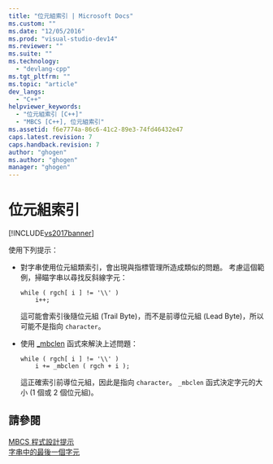 ```yaml
---
title: "位元組索引 | Microsoft Docs"
ms.custom: ""
ms.date: "12/05/2016"
ms.prod: "visual-studio-dev14"
ms.reviewer: ""
ms.suite: ""
ms.technology: 
  - "devlang-cpp"
ms.tgt_pltfrm: ""
ms.topic: "article"
dev_langs: 
  - "C++"
helpviewer_keywords: 
  - "位元組索引 [C++]"
  - "MBCS [C++], 位元組索引"
ms.assetid: f6e7774a-86c6-41c2-89e3-74fd46432e47
caps.latest.revision: 7
caps.handback.revision: 7
author: "ghogen"
ms.author: "ghogen"
manager: "ghogen"
---
```

# 位元組索引
[!INCLUDE[vs2017banner](../assembler/inline/includes/vs2017banner.md)]

使用下列提示：  
  
-   對字串使用位元組類索引，會出現與指標管理所造成類似的問題。  考慮這個範例，掃瞄字串以尋找反斜線字元：  
  
    ```  
    while ( rgch[ i ] != '\\' )  
        i++;  
    ```  
  
     這可能會索引後隨位元組 \(Trail Byte\)，而不是前導位元組 \(Lead Byte\)，所以可能不是指向 `character`。  
  
-   使用 [\_mbclen](../c-runtime-library/reference/mbclen-mblen-mblen-l.md) 函式來解決上述問題：  
  
    ```  
    while ( rgch[ i ] != '\\' )  
        i += _mbclen ( rgch + i );  
    ```  
  
     這正確索引前導位元組，因此是指向 `character`。  `_mbclen` 函式決定字元的大小 \(1 個或 2 個位元組\)。  
  
## 請參閱  
 [MBCS 程式設計提示](../text/mbcs-programming-tips.md)   
 [字串中的最後一個字元](../text/last-character-in-a-string.md)